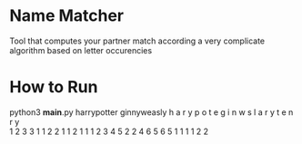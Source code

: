 # Name Matcher
Tool that computes your partner match according a very complicate algorithm based on letter occurencies

# How to Run
python3 __main__.py harrypotter ginnyweasly
h a r y p o t e g i n w s l 
  a r y     t e     n       
    r y                     
1 2 3 3 1 1 2 2 1 1 2 1 1 1
2 3 4 5 2 2 4
6 5 6 5
1 1 1 1
2 2
